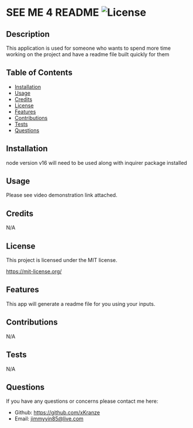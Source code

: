 # SEE ME 4 README ![License](https://img.shields.io/badge/license-MIT-green)

## Description 
  
This application is used for someone who wants to spend more time working on the project and have a readme file built quickly for them
  
## Table of Contents 
  
- [Installation](#installation)
- [Usage](#usage)
- [Credits](#credits)
- [License](#license)
- [Features](#features)
- [Contributions](#contributions)
- [Tests](#tests)
- [Questions](#questions)
  
## Installation
  
node version v16 will need to be used along with inquirer package installed
  
## Usage 
  
Please see video demonstration link attached.
  
## Credits
  
N/A
  
## License

This project is licensed under the MIT license.

https://mit-license.org/

## Features

This app will generate a readme file for you using your inputs.

## Contributions

N/A

## Tests
  
N/A
  
## Questions

If you have any questions or concerns please contact me here: 

- Github: https://github.com/xKranze
- Email: jimmyyin85@live.com
